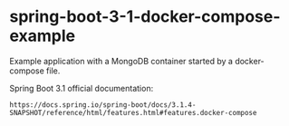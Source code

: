 # spring-boot-3-1-docker-compose-example
Example application with a MongoDB container started by a docker-compose file.


Spring Boot 3.1 official documentation:

```
https://docs.spring.io/spring-boot/docs/3.1.4-SNAPSHOT/reference/html/features.html#features.docker-compose
```
